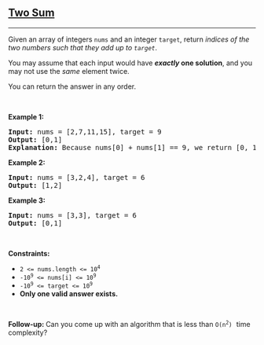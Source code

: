 <a href="https://leetcode.com/problems/two-sum/" target="_blank"><h2> Two Sum </h2></a>
<hr><p>Given an array of integers <code>nums</code> and an integer <code>target</code>, return <em>indices of the two numbers such that they add up to <code>target</code></em>.</p>
<p>You may assume that each input would have <strong><em>exactly</em> one solution</strong>, and you may not use the <em>same</em> element twice.</p>
<p>You can return the answer in any order.</p>
<p> </p>
<p><strong class="example">Example 1:</strong></p>
<pre><strong>Input:</strong> nums = [2,7,11,15], target = 9
<strong>Output:</strong> [0,1]
<strong>Explanation:</strong> Because nums[0] + nums[1] == 9, we return [0, 1].
</pre>
<p><strong class="example">Example 2:</strong></p>
<pre><strong>Input:</strong> nums = [3,2,4], target = 6
<strong>Output:</strong> [1,2]
</pre>
<p><strong class="example">Example 3:</strong></p>
<pre><strong>Input:</strong> nums = [3,3], target = 6
<strong>Output:</strong> [0,1]
</pre>
<p> </p>
<p><strong>Constraints:</strong></p>
<ul>
<li><code>2 &lt;= nums.length &lt;= 10<sup>4</sup></code></li>
<li><code>-10<sup>9</sup> &lt;= nums[i] &lt;= 10<sup>9</sup></code></li>
<li><code>-10<sup>9</sup> &lt;= target &lt;= 10<sup>9</sup></code></li>
<li><strong>Only one valid answer exists.</strong></li>
</ul>
<p> </p>
<strong>Follow-up: </strong>Can you come up with an algorithm that is less than <code>O(n<sup>2</sup>)</code><font face="monospace"> </font>time complexity?